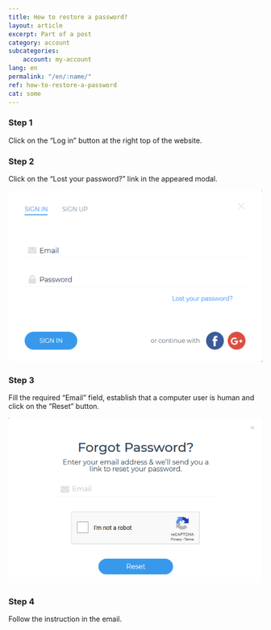 ```yaml
---
title: How to restore a password?
layout: article
excerpt: Part of a post
category: account
subcategories:
    account: my-account
lang: en
permalink: "/en/:name/"
ref: how-to-restore-a-password
cat: some
---
```


### **Step 1**

Click on the “Log in” button at the right top of the website.

### **Step 2**

Click on the “Lost your password?” link in the appeared modal.

![How_to_restore_a_password1](/assets/images/how_to_restore_a_password1.png)

### **Step 3**

Fill the required “Email” field, establish that a computer user is human and click on the “Reset” button.

![How_to_restore_a_password2](/assets/images/how_to_restore_a_password2.png)

### **Step 4**

Follow the instruction in the email.
